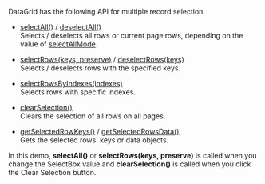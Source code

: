 DataGrid has the following API for multiple record selection.
<!--split-->

* [selectAll()](/Documentation/ApiReference/UI_Components/dxDataGrid/Methods/#selectAll) / [deselectAll()](/Documentation/ApiReference/UI_Components/dxDataGrid/Methods/#deselectAll)       
Selects / deselects all rows or current page rows, depending on the value of [selectAllMode](/Documentation/ApiReference/UI_Components/dxDataGrid/Configuration/selection/#selectAllMode).

* [selectRows(keys, preserve)](/Documentation/ApiReference/UI_Components/dxDataGrid/Methods/#selectRowskeys_preserve) / [deselectRows(keys)](/Documentation/ApiReference/UI_Components/dxDataGrid/Methods/#deselectRowskeys)       
Selects / deselects rows with the specified keys.

* [selectRowsByIndexes(indexes)](/Documentation/ApiReference/UI_Components/dxDataGrid/Methods/#selectRowsByIndexesindexes)       
Selects rows with specific indexes.

* [clearSelection()](/Documentation/ApiReference/UI_Components/dxDataGrid/Methods/#clearSelection)       
Clears the selection of all rows on all pages.

* [getSelectedRowKeys()](/Documentation/ApiReference/UI_Components/dxDataGrid/Methods/#getSelectedRowKeys) / [getSelectedRowsData()](/Documentation/ApiReference/UI_Components/dxDataGrid/Methods/#getSelectedRowsData)       
Gets the selected rows' keys or data objects.

In this demo, **selectAll()** or **selectRows(keys, preserve)** is called when you change the SelectBox value and **clearSelection()** is called when you click the Clear Selection button.